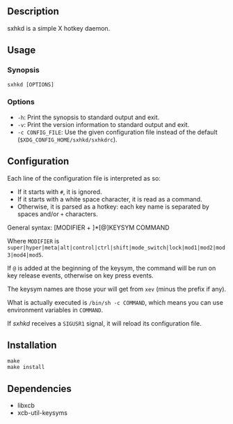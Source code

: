 ## Description

sxhkd is a simple X hotkey daemon.

## Usage

### Synopsis

    sxhkd [OPTIONS]

### Options

* `-h`: Print the synopsis to standard output and exit.
* `-v`: Print the version information to standard output and exit.
* `-c CONFIG_FILE`: Use the given configuration file instead of the default (`$XDG_CONFIG_HOME/sxhkd/sxhkdrc`).

## Configuration

Each line of the configuration file is interpreted as so:
- If it starts with `#`, it is ignored.
- If it starts with a white space character, it is read as a command.
- Otherwise, it is parsed as a hotkey: each key name is separated by spaces and/or `+` characters.

General syntax:
    [MODIFIER + ]*[@]KEYSYM
        COMMAND

Where `MODIFIER` is `super|hyper|meta|alt|control|ctrl|shift|mode_switch|lock|mod1|mod2|mod3|mod4|mod5`.

If `@` is added at the beginning of the keysym, the command will be run on key release events, otherwise on key press events.

The keysym names are those your will get from `xev` (minus the prefix if any).

What is actually executed is `/bin/sh -c COMMAND`, which means you can use environment variables in `COMMAND`.

If *sxhkd* receives a `SIGUSR1` signal, it will reload its configuration file.

## Installation

    make
    make install

## Dependencies

- libxcb
- xcb-util-keysyms
